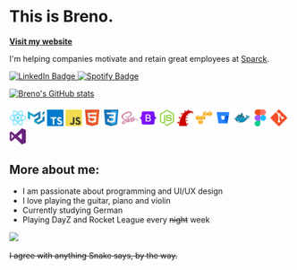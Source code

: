 # This is Breno. 

<p><b><a href="www.brenovelasco.vercel.app" target="_blank" rel="noopener noreferrer">Visit my website</a></b><p>
<p>I'm helping companies motivate and retain great employees at <a href="https://www.sparckco.com/" target="_blank">Sparck</a>.</p>
<p>
  <a href="https://www.linkedin.com/in/breno-velasco-a653ab127/">
    <img src="https://img.shields.io/badge/-My LinkedIn-0077B5?style=flat-square&amp;labelColor=0077B5&amp;logo=LinkedIn&amp;link=https://www.linkedin.com/in/breno-velasco-a653ab127/" alt="LinkedIn Badge">
  </a>
  <a href="https://open.spotify.com/user/22vqlzftcxsj3jxf2fhqkj6ji">
    <img src="https://img.shields.io/badge/-What Awesome Songs I Listen To-1ED760?style=flat-square&amp;labelColor=fff&amp;logo=Spotify&amp;link=https://open.spotify.com/user/22vqlzftcxsj3jxf2fhqkj6ji" alt="Spotify Badge">
  </a>
</p>

[![Breno's GitHub stats](https://github-readme-stats.vercel.app/api?username=BrenoVelasco&hide=stars,prs&count_private=true&show_icons=true&theme=dark&include_all_commits=true)](https://github.com/BrenoVelasco)

<h5 align="left">
  <img src="https://raw.githubusercontent.com/devicons/devicon/master/icons/react/react-original.svg" alt="react" width="30" height="30" />
  <img src="https://raw.githubusercontent.com/devicons/devicon/master/icons/materialui/materialui-original.svg" alt="materialui" width="30" height="30" />
  <img src="https://raw.githubusercontent.com/devicons/devicon/master/icons/typescript/typescript-original.svg" alt="typescript" width="30" height="30" />
  <img src="https://raw.githubusercontent.com/devicons/devicon/master/icons/javascript/javascript-original.svg" alt="javascript" width="30" height="30" />
  <img src="https://raw.githubusercontent.com/devicons/devicon/master/icons/html5/html5-original.svg" alt="html5" width="30" height="30" />
  <img src="https://raw.githubusercontent.com/devicons/devicon/master/icons/css3/css3-original.svg" alt="css3" width="30" height="30" />
  <img src="https://raw.githubusercontent.com/devicons/devicon/master/icons/sass/sass-original.svg" alt="sass" width="30" height="30" />
  <img src="https://raw.githubusercontent.com/devicons/devicon/master/icons/bootstrap/bootstrap-original.svg" alt="bootstrap" width="30" height="30" />

  <img src="https://raw.githubusercontent.com/devicons/devicon/master/icons/nodejs/nodejs-original.svg" alt="nodejs" width="30" height="30" />
  <img src="https://raw.githubusercontent.com/devicons/devicon/master/icons/rails/rails-plain.svg" alt="rails" width="30" height="30" />

  <img src="https://raw.githubusercontent.com/devicons/devicon/master/icons/amazonwebservices/amazonwebservices-original.svg" alt="amazonwebservices" width="30" height="30" />
  <img src="https://raw.githubusercontent.com/devicons/devicon/master/icons/bitbucket/bitbucket-original.svg" alt="bitbucket" width="30" height="30" />
  <img src="https://raw.githubusercontent.com/devicons/devicon/master/icons/docker/docker-original.svg" alt="docker" width="30" height="30" />
  <img src="https://raw.githubusercontent.com/devicons/devicon/master/icons/figma/figma-original.svg" alt="figma" width="30" height="30" />
  <img src="https://raw.githubusercontent.com/devicons/devicon/master/icons/git/git-original.svg" alt="git" width="30" height="30" />
  <img src="https://raw.githubusercontent.com/devicons/devicon/master/icons/visualstudio/visualstudio-plain.svg" alt="visualstudio" width="30" height="30" />
</h5>

<h2>More about me:</h2>
<ul>
  <li>I am passionate about programming and UI/UX design</li>
  <li>I love playing the guitar, piano and violin</li>
  <li>Currently studying German</li>
  <li>Playing DayZ and Rocket League every <strike>night</strike> week</li>
</ul>

<img src="https://i.imgur.com/oGIeEoG.png">

<strike>I agree with anything Snake says, by the way.</strike>
